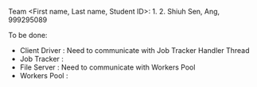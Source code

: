 Team <First name, Last name, Student ID>:
1. 
2. Shiuh Sen, Ang, 999295089

To be done:
- Client Driver : Need to communicate with Job Tracker Handler Thread
- Job Tracker   : 
- File Server   : Need to communicate with Workers Pool
- Workers Pool  : 
